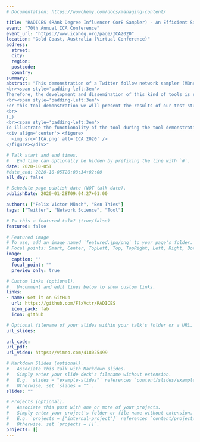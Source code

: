 ```yaml
---
# Documentation: https://wowchemy.com/docs/managing-content/

title: "RADICES (RAnk Degree Influencer CorE Sampler) - An Efficient Sampler for Influential Twitter Follow Networks (Tool Demonstration)"
event: "70th Annual ICA Conference"
event_url: "https://www.icahdq.org/page/ICA2020"
location: "Gold Coast, Australia (Virtual Conference)"
address:
  street:
  city:
  region:
  postcode:
  country:
summary: 
abstract: "This demonstration of a Twitter follow network sampler (Münch & Thies, 2019) addresses a common problem faced by online media researchers: data about follow or subscription networks are often hard to collect due to API restrictions. Despite the relevance of subscription networks as long-term infrastructures for content diffusion, they are often negated in favour of more easily collectable data, such as mention-, repost-, co-comment, or co-hashtag networks. We believe that this often is not done because of the common argument that follow-networks would be less suitable for the respective research question.  This argument is often logically and empirically refutable. We believe that follow or subscription networks remain ignored, primarily, due to the inaccessibility of data via low-cost APIs, and, secondarily, due to the lack of tools to circumvent this obstacle with smart data-mining strategies.
<br><span style='padding-left:3em'>
Therefore, the development and dissemination of this kind of tools is relevant not only for large scale research regarding a networked public sphere or social cohesion, but also for smaller scale research, e.g., to get an impression of which long-term influences participants in a certain issue public experience. The presented tool has proven itself useful in a large-scale study regarding the macro-structure of the German Twittersphere, which is currently under review for publication.
<br><span style='padding-left:3em'>
For this tool demonstration we will present the results of our test study regarding the German Twittersphere to showcase the potential of RADICES for larger research projects and showcase the overall structure of the code and configuration file.
<br>
(…) 
<br><span style='padding-left:3em'>
To illustrate the functionality of the tool during the tool demonstration, we will start to sample the most influential follow network connections around Twitter accounts that tweet about the ICA conference and present a visualisation of first results.
<div align='center'> <figure>
  <img src='ICA.png' alt='ICA 2020' />
</figure></div>"

# Talk start and end times.
#   End time can optionally be hidden by prefixing the line with `#`.
date: 2020-10-05T
#date_end: 2020-10-05T20:03:34+02:00
all_day: false

# Schedule page publish date (NOT talk date).
publishDate: 2020-01-28T09:04:27+01:00

authors: ["Felix Victor Münch", "Ben Thies"]
tags: ["Twitter", "Network Science", "Tool"]

# Is this a featured talk? (true/false)
featured: false

# Featured image
# To use, add an image named `featured.jpg/png` to your page's folder. 
# Focal points: Smart, Center, TopLeft, Top, TopRight, Left, Right, BottomLeft, Bottom, BottomRight.
image:
  caption: ""
  focal_point: ""
  preview_only: true

# Custom links (optional).
#   Uncomment and edit lines below to show custom links.
links:
- name: Get it on GitHub
  url: https://github.com/FlxVctr/RADICES
  icon_pack: fab
  icon: github

# Optional filename of your slides within your talk's folder or a URL.
url_slides:

url_code:
url_pdf:
url_video: https://vimeo.com/418025499

# Markdown Slides (optional).
#   Associate this talk with Markdown slides.
#   Simply enter your slide deck's filename without extension.
#   E.g. `slides = "example-slides"` references `content/slides/example-slides.md`.
#   Otherwise, set `slides = ""`.
slides: ""

# Projects (optional).
#   Associate this post with one or more of your projects.
#   Simply enter your project's folder or file name without extension.
#   E.g. `projects = ["internal-project"]` references `content/project/deep-learning/index.md`.
#   Otherwise, set `projects = []`.
projects: []
---
```

